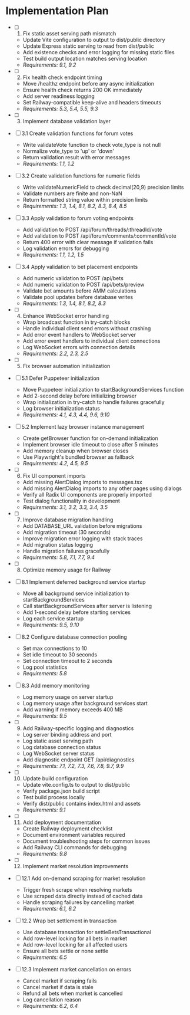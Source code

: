 # Implementation Plan

- [ ] 1. Fix static asset serving path mismatch
  - Update Vite configuration to output to dist/public directory
  - Update Express static serving to read from dist/public
  - Add existence checks and error logging for missing static files
  - Test build output location matches serving location
  - _Requirements: 9.1, 9.2_

- [ ] 2. Fix health check endpoint timing
  - Move /healthz endpoint before any async initialization
  - Ensure health check returns 200 OK immediately
  - Add server readiness logging
  - Set Railway-compatible keep-alive and headers timeouts
  - _Requirements: 5.3, 5.4, 5.5, 9.3_

- [ ] 3. Implement database validation layer
- [ ] 3.1 Create validation functions for forum votes
  - Write validateVote function to check vote_type is not null
  - Normalize vote_type to 'up' or 'down'
  - Return validation result with error messages
  - _Requirements: 1.1, 1.2_

- [ ] 3.2 Create validation functions for numeric fields
  - Write validateNumericField to check decimal(20,9) precision limits
  - Validate numbers are finite and non-NaN
  - Return formatted string value within precision limits
  - _Requirements: 1.3, 1.4, 8.1, 8.2, 8.3, 8.4, 8.5_

- [ ] 3.3 Apply validation to forum voting endpoints
  - Add validation to POST /api/forum/threads/:threadId/vote
  - Add validation to POST /api/forum/comments/:commentId/vote
  - Return 400 error with clear message if validation fails
  - Log validation errors for debugging
  - _Requirements: 1.1, 1.2, 1.5_

- [ ] 3.4 Apply validation to bet placement endpoints
  - Add numeric validation to POST /api/bets
  - Add numeric validation to POST /api/bets/preview
  - Validate bet amounts before AMM calculations
  - Validate pool updates before database writes
  - _Requirements: 1.3, 1.4, 8.1, 8.2, 8.3_

- [ ] 4. Enhance WebSocket error handling
  - Wrap broadcast function in try-catch blocks
  - Handle individual client send errors without crashing
  - Add error event handlers to WebSocket server
  - Add error event handlers to individual client connections
  - Log WebSocket errors with connection details
  - _Requirements: 2.2, 2.3, 2.5_

- [ ] 5. Fix browser automation initialization
- [ ] 5.1 Defer Puppeteer initialization
  - Move Puppeteer initialization to startBackgroundServices function
  - Add 2-second delay before initializing browser
  - Wrap initialization in try-catch to handle failures gracefully
  - Log browser initialization status
  - _Requirements: 4.1, 4.3, 4.4, 9.6, 9.10_

- [ ] 5.2 Implement lazy browser instance management
  - Create getBrowser function for on-demand initialization
  - Implement browser idle timeout to close after 5 minutes
  - Add memory cleanup when browser closes
  - Use Playwright's bundled browser as fallback
  - _Requirements: 4.2, 4.5, 9.5_

- [ ] 6. Fix UI component imports
  - Add missing AlertDialog imports to messages.tsx
  - Add missing AlertDialog imports to any other pages using dialogs
  - Verify all Radix UI components are properly imported
  - Test dialog functionality in development
  - _Requirements: 3.1, 3.2, 3.3, 3.4, 3.5_

- [ ] 7. Improve database migration handling
  - Add DATABASE_URL validation before migrations
  - Add migration timeout (30 seconds)
  - Improve migration error logging with stack traces
  - Add migration status logging
  - Handle migration failures gracefully
  - _Requirements: 5.8, 7.1, 7.7, 9.4_

- [ ] 8. Optimize memory usage for Railway
- [ ] 8.1 Implement deferred background service startup
  - Move all background service initialization to startBackgroundServices
  - Call startBackgroundServices after server is listening
  - Add 1-second delay before starting services
  - Log each service startup
  - _Requirements: 9.5, 9.10_

- [ ] 8.2 Configure database connection pooling
  - Set max connections to 10
  - Set idle timeout to 30 seconds
  - Set connection timeout to 2 seconds
  - Log pool statistics
  - _Requirements: 5.8_

- [ ] 8.3 Add memory monitoring
  - Log memory usage on server startup
  - Log memory usage after background services start
  - Add warning if memory exceeds 400 MB
  - _Requirements: 9.5_

- [ ] 9. Add Railway-specific logging and diagnostics
  - Log server binding address and port
  - Log static asset serving path
  - Log database connection status
  - Log WebSocket server status
  - Add diagnostic endpoint GET /api/diagnostics
  - _Requirements: 7.1, 7.2, 7.3, 7.6, 7.8, 9.7, 9.9_

- [ ] 10. Update build configuration
  - Update vite.config.ts to output to dist/public
  - Verify package.json build script
  - Test build process locally
  - Verify dist/public contains index.html and assets
  - _Requirements: 9.1_

- [ ] 11. Add deployment documentation
  - Create Railway deployment checklist
  - Document environment variables required
  - Document troubleshooting steps for common issues
  - Add Railway CLI commands for debugging
  - _Requirements: 9.8_

- [ ] 12. Implement market resolution improvements
- [ ] 12.1 Add on-demand scraping for market resolution
  - Trigger fresh scrape when resolving markets
  - Use scraped data directly instead of cached data
  - Handle scraping failures by cancelling market
  - _Requirements: 6.1, 6.2_

- [ ] 12.2 Wrap bet settlement in transaction
  - Use database transaction for settleBetsTransactional
  - Add row-level locking for all bets in market
  - Add row-level locking for all affected users
  - Ensure all bets settle or none settle
  - _Requirements: 6.5_

- [ ] 12.3 Implement market cancellation on errors
  - Cancel market if scraping fails
  - Cancel market if data is stale
  - Refund all bets when market is cancelled
  - Log cancellation reason
  - _Requirements: 6.2, 6.4_
